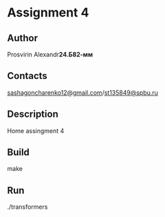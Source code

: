 # Assignment 4
## Author
Prosvirin Alexandr<b>24.Б82-мм</b>
## Contacts
sashagoncharenko12@gmail.com/st135849@spbu.ru
## Description
Home assingment 4
## Build
make
## Run
./transformers